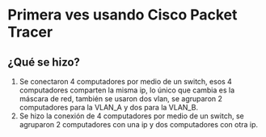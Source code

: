 # Primera ves usando Cisco Packet Tracer

## ¿Qué se hizo?
1. Se conectaron 4 computadores por medio de un switch, esos 4 computadores comparten la misma ip, lo único que cambia es la máscara de red, también se usaron dos vlan, se agruparon 2 computadores para la VLAN_A y dos para la VLAN_B.
2. Se hizo la conexión de 4 computadores por medio de un switch, se agruparon 2 computadores con una ip y dos computadores con otra ip.
